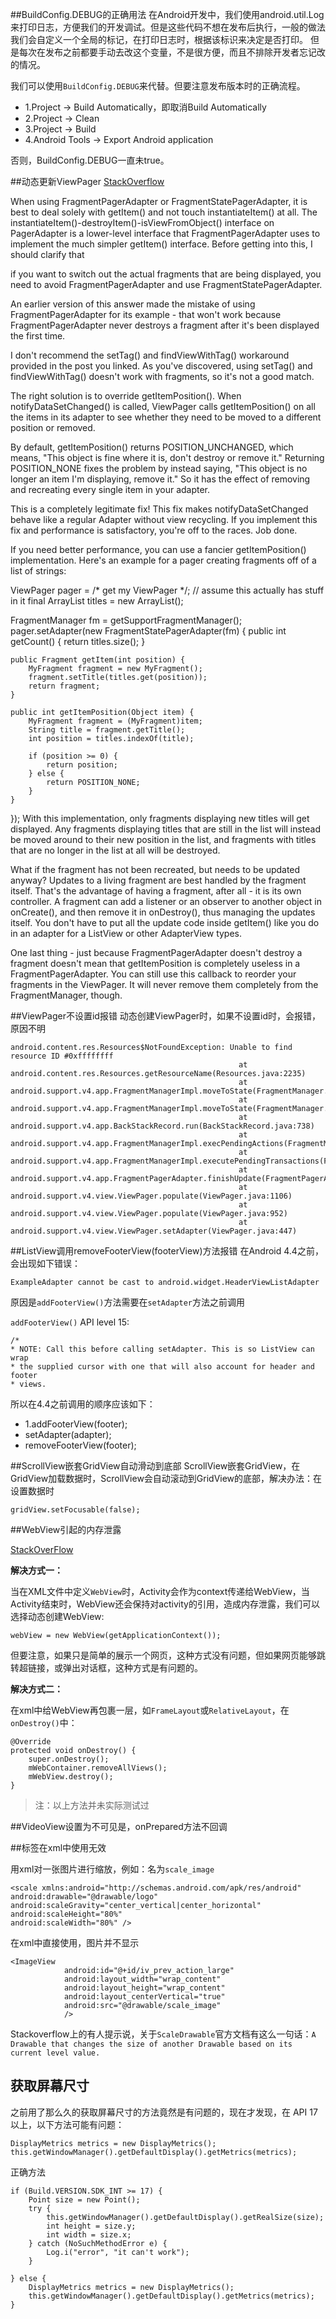 ##BuildConfig.DEBUG的正确用法
在Android开发中，我们使用android.util.Log来打印日志，方便我们的开发调试。但是这些代码不想在发布后执行，一般的做法我们会自定义一个全局的标记，在打印日志时，根据该标识来决定是否打印。
但是每次在发布之前都要手动去改这个变量，不是很方便，而且不排除开发者忘记改的情况。

我们可以使用`BuildConfig.DEBUG`来代替。但要注意发布版本时的正确流程。

- 1.Project -> Build Automatically，即取消Build Automatically
- 2.Project -> Clean
- 3.Project -> Build
- 4.Android Tools -> Export Android application

否则，BuildConfig.DEBUG一直未true。

##动态更新ViewPager
[StackOverflow](http://stackoverflow.com/questions/10849552/update-viewpager-dynamically/10852046#10852046)


When using FragmentPagerAdapter or FragmentStatePagerAdapter, it is best to deal solely with getItem() and not touch instantiateItem() at all. The instantiateItem()-destroyItem()-isViewFromObject() interface on PagerAdapter is a lower-level interface that FragmentPagerAdapter uses to implement the much simpler getItem() interface.
Before getting into this, I should clarify that

if you want to switch out the actual fragments that are being displayed, you need to avoid FragmentPagerAdapter and use FragmentStatePagerAdapter.

An earlier version of this answer made the mistake of using FragmentPagerAdapter for its example - that won't work because FragmentPagerAdapter never destroys a fragment after it's been displayed the first time.

I don't recommend the setTag() and findViewWithTag() workaround provided in the post you linked. As you've discovered, using setTag() and findViewWithTag() doesn't work with fragments, so it's not a good match.

The right solution is to override getItemPosition(). When notifyDataSetChanged() is called, ViewPager calls getItemPosition() on all the items in its adapter to see whether they need to be moved to a different position or removed.

By default, getItemPosition() returns POSITION_UNCHANGED, which means, "This object is fine where it is, don't destroy or remove it." Returning POSITION_NONE fixes the problem by instead saying, "This object is no longer an item I'm displaying, remove it." So it has the effect of removing and recreating every single item in your adapter.

This is a completely legitimate fix! This fix makes notifyDataSetChanged behave like a regular Adapter without view recycling. If you implement this fix and performance is satisfactory, you're off to the races. Job done.

If you need better performance, you can use a fancier getItemPosition() implementation. Here's an example for a pager creating fragments off of a list of strings:

ViewPager pager = /* get my ViewPager */;
// assume this actually has stuff in it
final ArrayList<String> titles = new ArrayList<String>();

FragmentManager fm = getSupportFragmentManager();
pager.setAdapter(new FragmentStatePagerAdapter(fm) {
    public int getCount() {
        return titles.size();
    }

    public Fragment getItem(int position) {
        MyFragment fragment = new MyFragment();
        fragment.setTitle(titles.get(position));
        return fragment;
    }

    public int getItemPosition(Object item) {
        MyFragment fragment = (MyFragment)item;
        String title = fragment.getTitle();
        int position = titles.indexOf(title);

        if (position >= 0) {
            return position;
        } else {
            return POSITION_NONE;
        }
    }
});
With this implementation, only fragments displaying new titles will get displayed. Any fragments displaying titles that are still in the list will instead be moved around to their new position in the list, and fragments with titles that are no longer in the list at all will be destroyed.

What if the fragment has not been recreated, but needs to be updated anyway? Updates to a living fragment are best handled by the fragment itself. That's the advantage of having a fragment, after all - it is its own controller. A fragment can add a listener or an observer to another object in onCreate(), and then remove it in onDestroy(), thus managing the updates itself. You don't have to put all the update code inside getItem() like you do in an adapter for a ListView or other AdapterView types.


One last thing - just because FragmentPagerAdapter doesn't destroy a fragment doesn't mean that getItemPosition is completely useless in a FragmentPagerAdapter. You can still use this callback to reorder your fragments in the ViewPager. It will never remove them completely from the FragmentManager, though.

##ViewPager不设置id报错
动态创建ViewPager时，如果不设置id时，会报错，原因不明
	
	android.content.res.Resources$NotFoundException: Unable to find resource ID #0xffffffff
                                                       at android.content.res.Resources.getResourceName(Resources.java:2235)
                                                       at android.support.v4.app.FragmentManagerImpl.moveToState(FragmentManager.java:1059)
                                                       at android.support.v4.app.FragmentManagerImpl.moveToState(FragmentManager.java:1248)
                                                       at android.support.v4.app.BackStackRecord.run(BackStackRecord.java:738)
                                                       at android.support.v4.app.FragmentManagerImpl.execPendingActions(FragmentManager.java:1613)
                                                       at android.support.v4.app.FragmentManagerImpl.executePendingTransactions(FragmentManager.java:570)
                                                       at android.support.v4.app.FragmentPagerAdapter.finishUpdate(FragmentPagerAdapter.java:141)
                                                       at android.support.v4.view.ViewPager.populate(ViewPager.java:1106)
                                                       at android.support.v4.view.ViewPager.populate(ViewPager.java:952)
                                                       at android.support.v4.view.ViewPager.setAdapter(ViewPager.java:447)
                                                       
                                                      
##ListView调用removeFooterView(footerView)方法报错
在Android 4.4之前，会出现如下错误：

	ExampleAdapter cannot be cast to android.widget.HeaderViewListAdapter
	
原因是`addFooterView()`方法需要在`setAdapter`方法之前调用

`addFooterView()` API level 15:

	/*
    * NOTE: Call this before calling setAdapter. This is so ListView can wrap
    * the supplied cursor with one that will also account for header and footer
    * views.
    
所以在4.4之前调用的顺序应该如下：

- 1.addFooterView(footer);
- setAdapter(adapter);
- removeFooterView(footer);

##ScrollView嵌套GridView自动滑动到底部
ScrollView嵌套GridView，在GridView加载数据时，ScrollView会自动滚动到GridView的底部，解决办法：在设置数据时

	gridView.setFocusable(false);
	
##WebView引起的内存泄露

[StackOverFlow](http://stackoverflow.com/questions/3130654/memory-leak-in-webview)

**解决方式一：**

当在XML文件中定义`WebView`时，Activity会作为context传递给WebView，当Activity结束时，WebView还会保持对activity的引用，造成内存泄露，我们可以选择动态创建WebView:

	webView = new WebView(getApplicationContext());
	
但要注意，如果只是简单的展示一个网页，这种方式没有问题，但如果网页能够跳转超链接，或弹出对话框，这种方式是有问题的。

**解决方式二：**

在xml中给WebView再包裹一层，如`FrameLayout`或`RelativeLayout`，在`onDestroy()`中：

	@Override
    protected void onDestroy() {
        super.onDestroy();
        mWebContainer.removeAllViews();
        mWebView.destroy();
    }
    
> 注：以上方法并未实际测试过

##VideoView设置为不可见是，onPrepared方法不回调

##<scale/>标签在xml中使用无效

用xml对一张图片进行缩放，例如：名为`scale_image`

	<scale xmlns:android="http://schemas.android.com/apk/res/android"
    android:drawable="@drawable/logo"
    android:scaleGravity="center_vertical|center_horizontal"
    android:scaleHeight="80%"
    android:scaleWidth="80%" />
    
在xml中直接使用，图片并不显示

	<ImageView
                android:id="@+id/iv_prev_action_large"
                android:layout_width="wrap_content"
                android:layout_height="wrap_content"
                android:layout_centerVertical="true"
                android:src="@drawable/scale_image"
                />
                
 Stackoverflow上的有人提示说，关于`ScaleDrawable`官方文档有这么一句话：`A Drawable that changes the size of another Drawable based on its current level value. `

## 获取屏幕尺寸
之前用了那么久的获取屏幕尺寸的方法竟然是有问题的，现在才发现，在 API 17 以上，以下方法可能有问题：

```
DisplayMetrics metrics = new DisplayMetrics();
this.getWindowManager().getDefaultDisplay().getMetrics(metrics);
```
正确方法
```
if (Build.VERSION.SDK_INT >= 17) {
	Point size = new Point();
	try {
		this.getWindowManager().getDefaultDisplay().getRealSize(size);
		int height = size.y;
		int width = size.x;
	} catch (NoSuchMethodError e) {
		Log.i("error", "it can't work");
	}

} else {
	DisplayMetrics metrics = new DisplayMetrics();
	this.getWindowManager().getDefaultDisplay().getMetrics(metrics);
}
```
